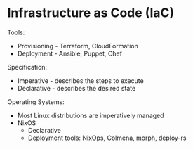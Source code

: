 # Infrastructure as Code (IaC)

Tools:

- Provisioning - Terraform, CloudFormation
- Deployment - Ansible, Puppet, Chef

Specification: 

- Imperative - describes the steps to execute
- Declarative - describes the desired state

Operating Systems:

- Most Linux distributions are imperatively managed
- NixOS 
	- Declarative
	- Deployment tools: NixOps, Colmena, morph, deploy-rs 


